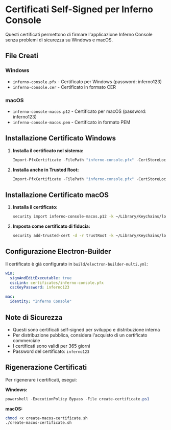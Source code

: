 # Certificati Self-Signed per Inferno Console

Questi certificati permettono di firmare l'applicazione Inferno Console senza problemi di sicurezza su Windows e macOS.

## File Creati

### Windows
- `inferno-console.pfx` - Certificato per Windows (password: inferno123)
- `inferno-console.cer` - Certificato in formato CER

### macOS
- `inferno-console-macos.p12` - Certificato per macOS (password: inferno123)
- `inferno-console-macos.pem` - Certificato in formato PEM

## Installazione Certificato Windows

1. **Installa il certificato nel sistema:**
   ```powershell
   Import-PfxCertificate -FilePath "inferno-console.pfx" -CertStoreLocation "Cert:\LocalMachine\TrustedPublisher" -Password (ConvertTo-SecureString -String "inferno123" -Force -AsPlainText)
   ```

2. **Installa anche in Trusted Root:**
   ```powershell
   Import-PfxCertificate -FilePath "inferno-console.pfx" -CertStoreLocation "Cert:\LocalMachine\Root" -Password (ConvertTo-SecureString -String "inferno123" -Force -AsPlainText)
   ```

## Installazione Certificato macOS

1. **Installa il certificato:**
   ```bash
   security import inferno-console-macos.p12 -k ~/Library/Keychains/login.keychain -P inferno123
   ```

2. **Imposta come certificato di fiducia:**
   ```bash
   security add-trusted-cert -d -r trustRoot -k ~/Library/Keychains/login.keychain inferno-console-macos.pem
   ```

## Configurazione Electron-Builder

Il certificato è già configurato in `build/electron-builder-multi.yml`:

```yaml
win:
  signAndEditExecutable: true
  cscLink: certificates/inferno-console.pfx
  cscKeyPassword: inferno123

mac:
  identity: "Inferno Console"
```

## Note di Sicurezza

- Questi sono certificati self-signed per sviluppo e distribuzione interna
- Per distribuzione pubblica, considera l'acquisto di un certificato commerciale
- I certificati sono validi per 365 giorni
- Password del certificato: `inferno123`

## Rigenerazione Certificati

Per rigenerare i certificati, esegui:

**Windows:**
```powershell
powershell -ExecutionPolicy Bypass -File create-certificate.ps1
```

**macOS:**
```bash
chmod +x create-macos-certificate.sh
./create-macos-certificate.sh
```
